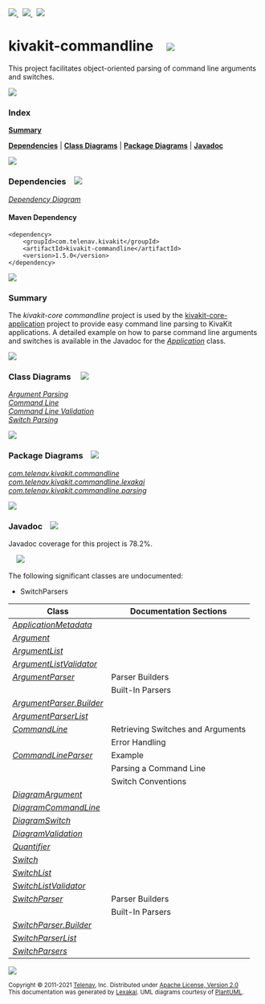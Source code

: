 [//]: # (start-user-text)

<a href="https://www.kivakit.org">
<img src="https://www.kivakit.org/images/web-32.png" srcset="https://www.kivakit.org/images/web-32-2x.png 2x"/>
</a>
&nbsp;
<a href="https://twitter.com/openkivakit">
<img src="https://www.kivakit.org/images/twitter-32.png" srcset="https://www.kivakit.org/images/twitter-32-2x.png 2x"/>
</a>
&nbsp;
<a href="https://kivakit.zulipchat.com">
<img src="https://www.kivakit.org/images/zulip-32.png" srcset="https://www.kivakit.org/images/zulip-32-2x.png 2x"/>
</a>

[//]: # (end-user-text)

# kivakit-commandline &nbsp;&nbsp; <img src="https://www.kivakit.org/images/command-line-32.png" srcset="https://www.kivakit.org/images/command-line-32-2x.png 2x"/>

This project facilitates object-oriented parsing of command line arguments and switches.

<img src="https://www.kivakit.org/images/horizontal-line-512.png" srcset="https://www.kivakit.org/images/horizontal-line-512-2x.png 2x"/>

### Index

[**Summary**](#summary)  

[**Dependencies**](#dependencies) | [**Class Diagrams**](#class-diagrams) | [**Package Diagrams**](#package-diagrams) | [**Javadoc**](#javadoc)

<img src="https://www.kivakit.org/images/horizontal-line-512.png" srcset="https://www.kivakit.org/images/horizontal-line-512-2x.png 2x"/>

### Dependencies <a name="dependencies"></a> &nbsp;&nbsp; <img src="https://www.kivakit.org/images/dependencies-32.png" srcset="https://www.kivakit.org/images/dependencies-32-2x.png 2x"/>

[*Dependency Diagram*](https://www.kivakit.org/1.5.0/lexakai/kivakit/kivakit-commandline/documentation/diagrams/dependencies.svg)

#### Maven Dependency

    <dependency>
        <groupId>com.telenav.kivakit</groupId>
        <artifactId>kivakit-commandline</artifactId>
        <version>1.5.0</version>
    </dependency>

<img src="https://www.kivakit.org/images/horizontal-line-128.png" srcset="https://www.kivakit.org/images/horizontal-line-128-2x.png 2x"/>

[//]: # (start-user-text)

### Summary <a name = "summary"></a>

The *kivakit-core commandline* project is used by the [kivakit-core-application](../application/README.md) project to provide easy
command line parsing to KivaKit applications. A detailed example on how to parse command line
arguments and switches is available in the Javadoc for the [*Application*](https://telenav.github.io/kivakit/javadoc/kivakit.core.application/com/telenav/kivakit/core/application/Application.html) class.

[//]: # (end-user-text)

<img src="https://www.kivakit.org/images/horizontal-line-128.png" srcset="https://www.kivakit.org/images/horizontal-line-128-2x.png 2x"/>

### Class Diagrams <a name="class-diagrams"></a> &nbsp; &nbsp; <img src="https://www.kivakit.org/images/diagram-40.png" srcset="https://www.kivakit.org/images/diagram-40-2x.png 2x"/>

[*Argument Parsing*](https://www.kivakit.org/1.5.0/lexakai/kivakit/kivakit-commandline/documentation/diagrams/diagram-argument.svg)  
[*Command Line*](https://www.kivakit.org/1.5.0/lexakai/kivakit/kivakit-commandline/documentation/diagrams/diagram-command-line.svg)  
[*Command Line Validation*](https://www.kivakit.org/1.5.0/lexakai/kivakit/kivakit-commandline/documentation/diagrams/diagram-validation.svg)  
[*Switch Parsing*](https://www.kivakit.org/1.5.0/lexakai/kivakit/kivakit-commandline/documentation/diagrams/diagram-switch.svg)

<img src="https://www.kivakit.org/images/horizontal-line-128.png" srcset="https://www.kivakit.org/images/horizontal-line-128-2x.png 2x"/>

### Package Diagrams <a name="package-diagrams"></a> &nbsp;&nbsp; <img src="https://www.kivakit.org/images/box-32.png" srcset="https://www.kivakit.org/images/box-32-2x.png 2x"/>

[*com.telenav.kivakit.commandline*](https://www.kivakit.org/1.5.0/lexakai/kivakit/kivakit-commandline/documentation/diagrams/com.telenav.kivakit.commandline.svg)  
[*com.telenav.kivakit.commandline.lexakai*](https://www.kivakit.org/1.5.0/lexakai/kivakit/kivakit-commandline/documentation/diagrams/com.telenav.kivakit.commandline.lexakai.svg)  
[*com.telenav.kivakit.commandline.parsing*](https://www.kivakit.org/1.5.0/lexakai/kivakit/kivakit-commandline/documentation/diagrams/com.telenav.kivakit.commandline.parsing.svg)

<img src="https://www.kivakit.org/images/horizontal-line-128.png" srcset="https://www.kivakit.org/images/horizontal-line-128-2x.png 2x"/>

### Javadoc <a name="javadoc"></a> &nbsp;&nbsp; <img src="https://www.kivakit.org/images/books-32.png" srcset="https://www.kivakit.org/images/books-32-2x.png 2x"/>

Javadoc coverage for this project is 78.2%.  
  
&nbsp; &nbsp; <img src="https://www.kivakit.org/images/meter-80-96.png" srcset="https://www.kivakit.org/images/meter-80-96-2x.png 2x"/>


The following significant classes are undocumented:  

- SwitchParsers

| Class | Documentation Sections |
|---|---|
| [*ApplicationMetadata*](https://www.kivakit.org/1.5.0/javadoc/kivakit/kivakit.commandline/com/telenav/kivakit/commandline/ApplicationMetadata.html) |  |  
| [*Argument*](https://www.kivakit.org/1.5.0/javadoc/kivakit/kivakit.commandline/com/telenav/kivakit/commandline/Argument.html) |  |  
| [*ArgumentList*](https://www.kivakit.org/1.5.0/javadoc/kivakit/kivakit.commandline/com/telenav/kivakit/commandline/ArgumentList.html) |  |  
| [*ArgumentListValidator*](https://www.kivakit.org/1.5.0/javadoc/kivakit/kivakit.commandline/com/telenav/kivakit/commandline/parsing/ArgumentListValidator.html) |  |  
| [*ArgumentParser*](https://www.kivakit.org/1.5.0/javadoc/kivakit/kivakit.commandline/com/telenav/kivakit/commandline/ArgumentParser.html) | Parser Builders |  
| | Built-In Parsers |  
| [*ArgumentParser.Builder*](https://www.kivakit.org/1.5.0/javadoc/kivakit/kivakit.commandline/com/telenav/kivakit/commandline/ArgumentParser.Builder.html) |  |  
| [*ArgumentParserList*](https://www.kivakit.org/1.5.0/javadoc/kivakit/kivakit.commandline/com/telenav/kivakit/commandline/parsing/ArgumentParserList.html) |  |  
| [*CommandLine*](https://www.kivakit.org/1.5.0/javadoc/kivakit/kivakit.commandline/com/telenav/kivakit/commandline/CommandLine.html) | Retrieving Switches and Arguments |  
| | Error Handling |  
| [*CommandLineParser*](https://www.kivakit.org/1.5.0/javadoc/kivakit/kivakit.commandline/com/telenav/kivakit/commandline/CommandLineParser.html) | Example |  
| | Parsing a Command Line |  
| | Switch Conventions |  
| [*DiagramArgument*](https://www.kivakit.org/1.5.0/javadoc/kivakit/kivakit.commandline/com/telenav/kivakit/commandline/lexakai/DiagramArgument.html) |  |  
| [*DiagramCommandLine*](https://www.kivakit.org/1.5.0/javadoc/kivakit/kivakit.commandline/com/telenav/kivakit/commandline/lexakai/DiagramCommandLine.html) |  |  
| [*DiagramSwitch*](https://www.kivakit.org/1.5.0/javadoc/kivakit/kivakit.commandline/com/telenav/kivakit/commandline/lexakai/DiagramSwitch.html) |  |  
| [*DiagramValidation*](https://www.kivakit.org/1.5.0/javadoc/kivakit/kivakit.commandline/com/telenav/kivakit/commandline/lexakai/DiagramValidation.html) |  |  
| [*Quantifier*](https://www.kivakit.org/1.5.0/javadoc/kivakit/kivakit.commandline/com/telenav/kivakit/commandline/Quantifier.html) |  |  
| [*Switch*](https://www.kivakit.org/1.5.0/javadoc/kivakit/kivakit.commandline/com/telenav/kivakit/commandline/Switch.html) |  |  
| [*SwitchList*](https://www.kivakit.org/1.5.0/javadoc/kivakit/kivakit.commandline/com/telenav/kivakit/commandline/parsing/SwitchList.html) |  |  
| [*SwitchListValidator*](https://www.kivakit.org/1.5.0/javadoc/kivakit/kivakit.commandline/com/telenav/kivakit/commandline/parsing/SwitchListValidator.html) |  |  
| [*SwitchParser*](https://www.kivakit.org/1.5.0/javadoc/kivakit/kivakit.commandline/com/telenav/kivakit/commandline/SwitchParser.html) | Parser Builders |  
| | Built-In Parsers |  
| [*SwitchParser.Builder*](https://www.kivakit.org/1.5.0/javadoc/kivakit/kivakit.commandline/com/telenav/kivakit/commandline/SwitchParser.Builder.html) |  |  
| [*SwitchParserList*](https://www.kivakit.org/1.5.0/javadoc/kivakit/kivakit.commandline/com/telenav/kivakit/commandline/parsing/SwitchParserList.html) |  |  
| [*SwitchParsers*](https://www.kivakit.org/1.5.0/javadoc/kivakit/kivakit.commandline/com/telenav/kivakit/commandline/SwitchParsers.html) |  |  

[//]: # (start-user-text)



[//]: # (end-user-text)

<img src="https://www.kivakit.org/images/horizontal-line-512.png" srcset="https://www.kivakit.org/images/horizontal-line-512-2x.png 2x"/>

<sub>Copyright &#169; 2011-2021 [Telenav](https://telenav.com), Inc. Distributed under [Apache License, Version 2.0](LICENSE)</sub>  
<sub>This documentation was generated by [Lexakai](https://lexakai.org). UML diagrams courtesy of [PlantUML](https://plantuml.com).</sub>

